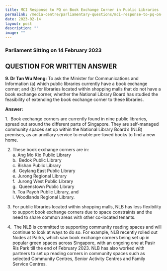 ```yaml
---
title: MCI Response to PQ on Book Exchange Corner in Public Libraries
permalink: /media-centre/parliamentary-questions/mci-response-to-pq-on-book-exchange-corner-in-public-libraries/
date: 2023-02-14
layout: post
description: ""
image: ""
---
```

### Parliament Sitting on 14 February 2023

QUESTION FOR WRITTEN ANSWER
---------------------------

**9\. Dr Tan Wu Meng:** To ask the Minister for Communications and Information (a) which public libraries currently have a book exchange corner; and (b) for libraries located within shopping malls that do not have a book exchange corner, whether the National Library Board has studied the feasibility of extending the book exchange corner to these libraries.

**Answer:**

1.  Book exchange corners are currently found in nine public libraries, spread out around the different parts of Singapore. They are self-managed community spaces set up within the National Library Board’s (NLB) premises, as an ancillary service to enable pre-loved books to find a new home. 

2. These book exchange corners are in:  
a. Ang Mo Kio Public Library  
b.  Bedok Public Library  
c. Bishan Public Library  
d.  Geylang East Public Library  
e. Jurong Regional Library  
f.  Jurong West Public Library  
g.  Queenstown Public Library  
h. Toa Payoh Public Library, and  
i. Woodlands Regional Library.

3. For public libraries located within shopping malls, NLB has less flexibility to support book exchange corners due to space constraints and the need to share common areas with other co-located tenants. 

4.  The NLB is committed to supporting community reading spaces and will continue to look at ways to do so. For example, NLB recently rolled out Nodes at Parks, which saw book exchange corners being set up in popular green spaces across Singapore, with an ongoing one at Pasir Ris Park till the end of February 2023. NLB has also worked with partners to set up reading corners in community spaces such as selected Community Centres, Senior Activity Centres and Family Service Centres. 

​